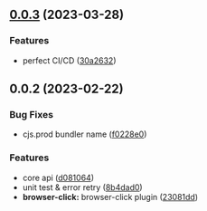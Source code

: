 ## [0.0.3](https://github.com/wermdany/tracing/compare/v0.0.2...v0.0.3) (2023-03-28)

### Features

- perfect CI/CD ([30a2632](https://github.com/wermdany/tracing/commit/30a263222b9e411a794028c5a171dbc1688f69ae))

## 0.0.2 (2023-02-22)

### Bug Fixes

- cjs.prod bundler name ([f0228e0](https://github.com/wermdany/tracing/commit/f0228e02d1b44788d4009abea77eed7aa79eed86))

### Features

- core api ([d081064](https://github.com/wermdany/tracing/commit/d0810640e7409c27e4a436213ad29402413948d8))
- unit test & error retry ([8b4dad0](https://github.com/wermdany/tracing/commit/8b4dad05eb37f44c8ae2960df7553f99cc80c437))
- **browser-click:** browser-click plugin ([23081dd](https://github.com/wermdany/tracing/commit/23081dda7398f205616efc284b106b751e0c2116))
